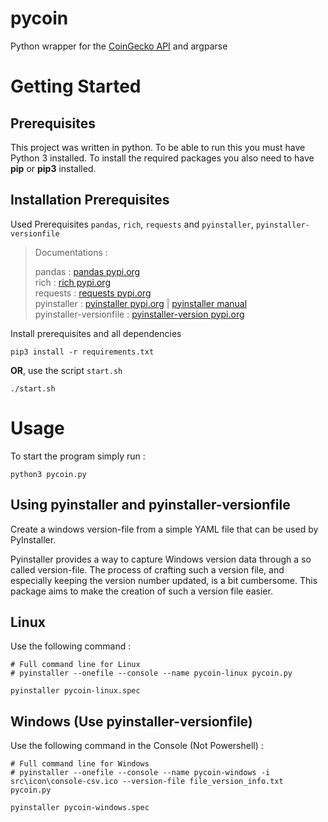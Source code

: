 # pycoin
Python wrapper for the [CoinGecko API](https://www.coingecko.com/en/api/documentation) and argparse

# Getting Started
## Prerequisites
This project was written in python. To be able to run this you must have Python 3 installed.
To install the required packages you also need to have **pip** or **pip3** installed.

## Installation Prerequisites
Used Prerequisites `pandas`, `rich`, `requests` and `pyinstaller`, `pyinstaller-versionfile`
> Documentations :
>
> pandas : [pandas pypi.org](https://pypi.org/project/pandas/) \
> rich : [rich pypi.org](https://pypi.org/project/rich/) \
> requests : [requests pypi.org](https://pypi.org/project/requests/) \
> pyinstaller : [pyinstaller pypi.org](https://pypi.org/project/pyinstaller/) | [pyinstaller manual](https://pyinstaller.org/en/stable/index.html) \
> pyinstaller-versionfile : [pyinstaller-version pypi.org](https://pypi.org/project/pyinstaller-versionfile/)

Install prerequisites and all dependencies
```shell
pip3 install -r requirements.txt
```

**OR**, use the script `start.sh`
```shell
./start.sh
```

# Usage
To start the program simply run :
```shell
python3 pycoin.py
```

## Using pyinstaller and pyinstaller-versionfile
Create a windows version-file from a simple YAML file that can be used by PyInstaller.

Pyinstaller provides a way to capture Windows version data through a so called version-file. The process of crafting such a version file, and especially keeping the version number updated, is a bit cumbersome. This package aims to make the creation of such a version file easier.

## Linux
Use the following command :
```shell
# Full command line for Linux
# pyinstaller --onefile --console --name pycoin-linux pycoin.py

pyinstaller pycoin-linux.spec
```

## Windows (Use pyinstaller-versionfile)
Use the following command in the Console (Not Powershell) :
```shell
# Full command line for Windows
# pyinstaller --onefile --console --name pycoin-windows -i src\icon\console-csv.ico --version-file file_version_info.txt pycoin.py

pyinstaller pycoin-windows.spec
```
